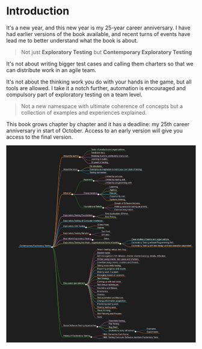 # Introduction

It's a new year, and this new year is my 25-year career anniversary. I have had earlier versions of the book available, and recent turns of events have lead me to better understand what the book is about.

> Not just **Exploratory Testing** but **Contemporary Exploratory Testing**

It's not about writing bigger test cases and calling them charters so that we can distribute work in an agile team. 

It's not about the thinking work you do with your hands in the game, but all tools are allowed. I take it a notch further, automation is encouraged and compulsory part of exploratory testing on a team level. 

> Not a new namespace with ultimate coherence of concepts but a collection of examples and experiences explained. 

This book grows chapter by chapter and it has a deadline: my 25th career anniversary in start of October. Access to an early version will give you access to the final version. 

![Outline](./img/outline.png)